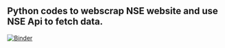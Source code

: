 ## Python codes to webscrap NSE website and use NSE Api to fetch data.

[![Binder](https://mybinder.org/badge_logo.svg)](https://mybinder.org/v2/gh/shiladitya146/Jupyter-Notebook.git/HEAD)
